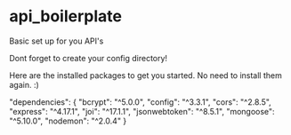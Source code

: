 # api_boilerplate
Basic set up for you API's

Dont forget to create your config directory!

Here are the installed packages to get you started. No need to install them again.  :)

"dependencies": {
    "bcrypt": "^5.0.0",
    "config": "^3.3.1",
    "cors": "^2.8.5",
    "express": "^4.17.1",
    "joi": "^17.1.1",
    "jsonwebtoken": "^8.5.1",
    "mongoose": "^5.10.0",
    "nodemon": "^2.0.4"
  }
